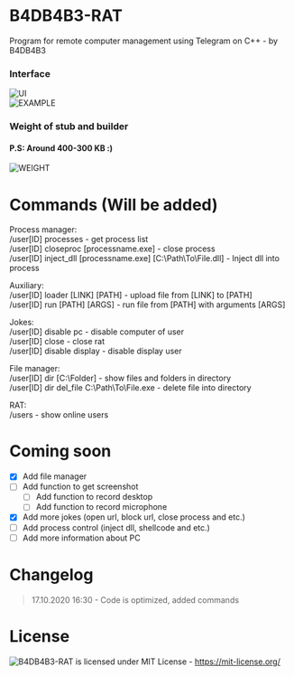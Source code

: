 # B4DB4B3-RAT
 Program for remote computer management using Telegram on C++ - by B4DB4B3
### Interface  
 ![UI](https://github.com/4B4DB4B3/B4DB4B3-RAT/blob/main/UI.png)   
 ![EXAMPLE](https://github.com/4B4DB4B3/B4DB4B3-RAT/blob/main/EXAMPLE.png)   
### Weight of stub and builder  
 #### P.S: Around 400-300 KB :)
 ![WEIGHT](https://github.com/4B4DB4B3/B4DB4B3-RAT/blob/main/WEIGHT.png)   
   
# Commands (Will be added)   
 Process manager:      
 /user[ID] processes - get process list    
 /user[ID] closeproc [processname.exe] - close process    
 /user[ID] inject_dll [processname.exe] [C:\Path\To\File.dll] - Inject dll into process    
   
 Auxiliary:   
 /user[ID] loader [LINK] [PATH] - upload file from [LINK] to [PATH]    
 /user[ID] run [PATH] [ARGS] - run file from [PATH] with arguments [ARGS]   
   
 Jokes:   
 /user[ID] disable pc - disable computer of user    
 /user[ID] close - close rat    
 /user[ID] disable display - disable display user    
   
 File manager:   
 /user[ID] dir [C:\Folder] - show files and folders in directory    
 /user[ID] dir del_file C:\Path\To\File.exe - delete file into directory    

 RAT:   
 /users - show online users   
	
# Coming soon
- [x] Add file manager
- [ ] Add function to get screenshot
   - [ ] Add function to record desktop
   - [ ] Add function to record microphone
- [x] Add more jokes (open url, block url, close process and etc.)
- [ ] Add process control (inject dll, shellcode and etc.)
- [ ] Add more information about PC 
 
# Changelog
> 17.10.2020 16:30 - Code is optimized, added commands
 
# License
 ![B4DB4B3-RAT](https://github.com/4B4DB4B3/B4DB4B3-RAT) is licensed under MIT License - https://mit-license.org/
